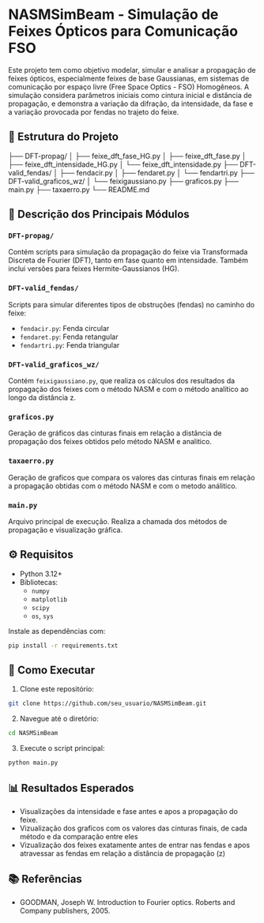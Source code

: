 # NASMSimBeam - Simulação de Feixes Ópticos para Comunicação FSO

Este projeto tem como objetivo modelar, simular e analisar a propagação de feixes ópticos, especialmente feixes de base Gaussianas, em sistemas de comunicação por espaço livre (Free Space Optics - FSO) Homogêneos. A simulação considera parâmetros iniciais como cintura inicial e distância de propagação, e demonstra a variação da difração, da intensidade, da fase e a variação provocada por fendas no trajeto do feixe.

## 📁 Estrutura do Projeto
├── DFT-propag/
│ ├── feixe_dft_fase_HG.py
│ ├── feixe_dft_fase.py
│ ├── feixe_dft_intensidade_HG.py
│ └── feixe_dft_intensidade.py
├── DFT-valid_fendas/
│ ├── fendacir.py
│ ├── fendaret.py
│ └── fendartri.py
├── DFT-valid_graficos_wz/
│ └── feixigaussiano.py
├── graficos.py
├── main.py
├── taxaerro.py
└── README.md


## 📌 Descrição dos Principais Módulos

### `DFT-propag/`
Contém scripts para simulação da propagação do feixe via Transformada Discreta de Fourier (DFT), tanto em fase quanto em intensidade. Também inclui versões para feixes Hermite-Gaussianos (HG).

### `DFT-valid_fendas/`
Scripts para simular diferentes tipos de obstruções (fendas) no caminho do feixe:
- `fendacir.py`: Fenda circular
- `fendaret.py`: Fenda retangular
- `fendartri.py`: Fenda triangular

### `DFT-valid_graficos_wz/`
Contém `feixigaussiano.py`, que realiza os cálculos dos resultados da propagação dos feixes com o método NASM e com o método analítico ao longo da distância z.

### `graficos.py`
Geração de gráficos das cinturas finais em relação a distância de propagação dos feixes obtidos pelo método NASM e analitico.

### `taxaerro.py`
Geração de graficos que compara os valores das cinturas finais em relação a propagação obtidas com o método NASM e com o metodo análitico.

### `main.py`
Arquivo principal de execução. Realiza a chamada dos métodos de propagação e visualização gráfica.

## ⚙️ Requisitos

- Python 3.12+
- Bibliotecas:
  - `numpy`
  - `matplotlib`
  - `scipy`
  - `os`, `sys`

Instale as dependências com:

```bash
pip install -r requirements.txt
 ```

## 🚀 Como Executar
1. Clone este repositório:

``` bash 
git clone https://github.com/seu_usuario/NASMSimBeam.git
```

2. Navegue até o diretório:
```bash
cd NASMSimBeam
```

3. Execute o script principal:

``` bash
python main.py
```

## 📊 Resultados Esperados
* Visualizações da intensidade e fase antes e apos a propagação do feixe.
* Vizualização dos graficos com os valores das cinturas finais, de cada método e da comparação entre eles
* Vizualização dos feixes exatamente antes de entrar nas fendas e apos atravessar as fendas em relação a distância de propagação (z)

## 📚 Referências
* GOODMAN, Joseph W. Introduction to Fourier optics. Roberts and Company publishers, 2005.

